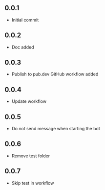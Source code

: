## 0.0.1

* Initial commit

## 0.0.2

* Doc added

## 0.0.3

* Publish to pub.dev GitHub workflow added

## 0.0.4

* Update workflow

## 0.0.5

* Do not send message when starting the bot

## 0.0.6

* Remove test folder

## 0.0.7

* Skip test in workflow
